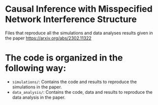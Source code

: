 # Causal Inference with Misspecified Network Interference Structure
Files that reproduce all the simulations and data analyses results given in the paper https://arxiv.org/abs/2302.11322

# The code is organized in the following way:
- `simulations/`: Contains the code and results to reproduce the simulations in the paper.
- `data_analysis/`: Contains the code, data and results to reproduce the data analysis in the paper.


